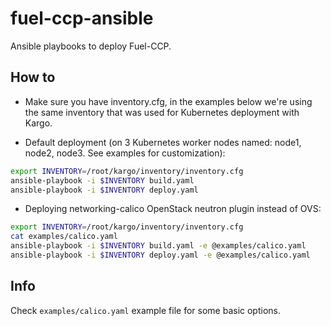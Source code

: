 fuel-ccp-ansible
================

Ansible playbooks to deploy Fuel-CCP.


How to
------

* Make sure you have inventory.cfg, in the examples below we're using the same
inventory that was used for Kubernetes deployment with Kargo.

* Default deployment (on 3 Kubernetes worker nodes named: node1, node2, node3.
See examples for customization):

```bash
export INVENTORY=/root/kargo/inventory/inventory.cfg
ansible-playbook -i $INVENTORY build.yaml
ansible-playbook -i $INVENTORY deploy.yaml
```

* Deploying networking-calico OpenStack neutron plugin instead of OVS:

```bash
export INVENTORY=/root/kargo/inventory/inventory.cfg
cat examples/calico.yaml
ansible-playbook -i $INVENTORY build.yaml -e @examples/calico.yaml
ansible-playbook -i $INVENTORY deploy.yaml -e @examples/calico.yaml
```

Info
----

Check `examples/calico.yaml` example file for some basic options.

